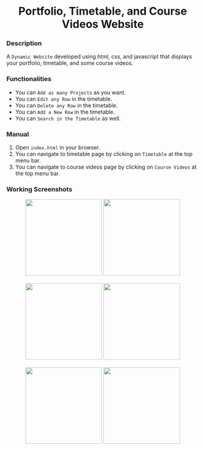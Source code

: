 <h1 align="center">Portfolio, Timetable, and Course Videos Website</h1>

### Description
A `Dynamic Website` developed using html, css, and javascript that displays your portfolio, timetable, and some course videos.

### Functionalities
- You can `Add as many Projects` as you want.
- You can `Edit any Row` in the timetable.
- You can `Delete any Row` in the timetable.
- You can `Add a New Row` in the timetable.
- You can `Search in the Timetable` as well.

### Manual
1) Open `index.html` in your browser.
2) You can navigate to timetable page by clicking on `Timetable` at the top menu bar.
3) You can navigate to course videos page by clicking on `Course Videos` at the top menu bar.

### Working Screenshots
<div align="center">
  <img src = "https://github.com/SameetAsadullah/Android-Applications-Permission-Scanner/blob/main/extras/working-ss-1.jpg" alt = "" width="200px"/>
  <img src = "https://github.com/SameetAsadullah/Android-Applications-Permission-Scanner/blob/main/extras/working-ss-2.jpg" alt = "" width="200px"/>
</div>
<br/>
<div align="center">
  <img src = "https://github.com/SameetAsadullah/Android-Applications-Permission-Scanner/blob/main/extras/working-ss-3.jpg" alt = "" width="200px"/>
  <img src = "https://github.com/SameetAsadullah/Android-Applications-Permission-Scanner/blob/main/extras/working-ss-4.jpg" alt = "" width="200px"/>
</div>
<br/>
<div align="center">
  <img src = "https://github.com/SameetAsadullah/Android-Applications-Permission-Scanner/blob/main/extras/working-ss-5.jpg" alt = "" width="200px"/>
  <img src = "https://github.com/SameetAsadullah/Android-Applications-Permission-Scanner/blob/main/extras/working-ss-6.jpg" alt = "" width="200px"/>
</div>
